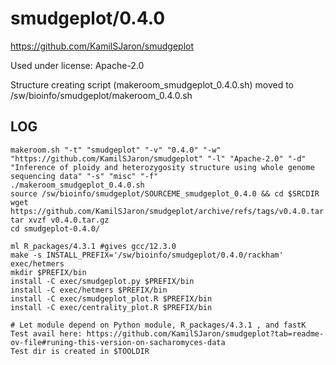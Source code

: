 smudgeplot/0.4.0
========================

<https://github.com/KamilSJaron/smudgeplot>

Used under license:
Apache-2.0


Structure creating script (makeroom_smudgeplot_0.4.0.sh) moved to /sw/bioinfo/smudgeplot/makeroom_0.4.0.sh

LOG
---

    makeroom.sh "-t" "smudgeplot" "-v" "0.4.0" "-w" "https://github.com/KamilSJaron/smudgeplot" "-l" "Apache-2.0" "-d" "Inference of ploidy and heterozygosity structure using whole genome sequencing data" "-s" "misc" "-f"
    ./makeroom_smudgeplot_0.4.0.sh
    source /sw/bioinfo/smudgeplot/SOURCEME_smudgeplot_0.4.0 && cd $SRCDIR
    wget https://github.com/KamilSJaron/smudgeplot/archive/refs/tags/v0.4.0.tar.gz
    tar xvzf v0.4.0.tar.gz
    cd smudgeplot-0.4.0/

    ml R_packages/4.3.1 #gives gcc/12.3.0
    make -s INSTALL_PREFIX='/sw/bioinfo/smudgeplot/0.4.0/rackham' exec/hetmers
    mkdir $PREFIX/bin
    install -C exec/smudgeplot.py $PREFIX/bin
    install -C exec/hetmers $PREFIX/bin
    install -C exec/smudgeplot_plot.R $PREFIX/bin
    install -C exec/centrality_plot.R $PREFIX/bin

    # Let module depend on Python module, R_packages/4.3.1 , and fastK
    Test avail here: https://github.com/KamilSJaron/smudgeplot?tab=readme-ov-file#runing-this-version-on-sacharomyces-data
    Test dir is created in $TOOLDIR
